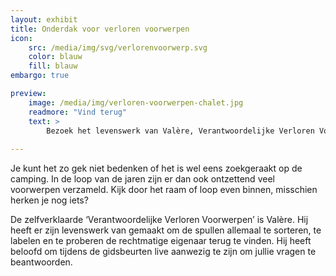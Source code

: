 ```yaml
---
layout: exhibit
title: Onderdak voor verloren voorwerpen
icon: 
    src: /media/img/svg/verlorenvoorwerp.svg
    color: blauw
    fill: blauw
embargo: true

preview: 
    image: /media/img/verloren-voorwerpen-chalet.jpg
    readmore: "Vind terug"
    text: >
        Bezoek het levenswerk van Valère, Verantwoordelijke Verloren Voorwerpen.
    
---
```


Je kunt het zo gek niet bedenken of het is wel eens zoekgeraakt op de camping. In de loop van de jaren zijn er dan ook ontzettend veel voorwerpen verzameld. Kijk door het raam of loop even binnen, misschien herken je nog iets?

De zelfverklaarde ‘Verantwoordelijke Verloren Voorwerpen’ is Valère. Hij heeft er zijn levenswerk van gemaakt om de spullen allemaal te sorteren, te labelen en te proberen de rechtmatige eigenaar terug te vinden. Hij heeft beloofd om tijdens de gidsbeurten live aanwezig te zijn om jullie vragen te beantwoorden.

